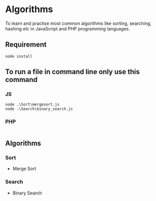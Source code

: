 # Algorithms
To learn and practise most common algorithms like sorting, searching, hashing etc in JavaScript and PHP programming languages.

## Requirement 
```
node install
```

## To run a file in command line only use this command

### JS
```
node .\Sort\mergesort.js
node .\Search\binary_search.js
```
### PHP
```

```

## Algorithms
### Sort
- Merge Sort
### Search
- Binary Search